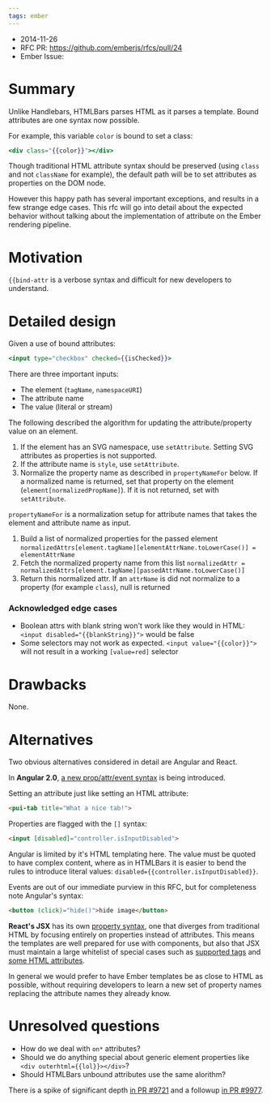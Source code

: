 ```yaml
---
tags: ember
---
```


- 2014-11-26
- RFC PR: https://github.com/emberjs/rfcs/pull/24
- Ember Issue:

# Summary

Unlike Handlebars, HTMLBars parses HTML as it parses a template.
Bound attributes are one syntax now possible.

For example, this variable `color` is bound to set a class:

```hbs
<div class="{{color}}"></div>
```

Though traditional HTML attribute syntax should be preserved (using
`class` and not `className` for example), the default path will be
to set attributes as properties on the DOM node.

However this happy path has several important exceptions, and results
in a few strange edge cases. This rfc will go into detail about the
expected behavior without talking about the implementation of attribute
on the Ember rendering pipeline.

# Motivation

`{{bind-attr` is a verbose syntax and difficult for new developers to
understand.

# Detailed design

Given a use of bound attributes:

```hbs
<input type="checkbox" checked={{isChecked}}>
```

There are three important inputs:

* The element (`tagName`, `namespaceURI`)
* The attribute name
* The value (literal or stream)

The following described the algorithm for updating the attribute/property
value on an element.

1. If the element has an SVG namespace, use `setAttribute`. Setting SVG attributes
   as properties is not supported.
2. If the attribute name is `style`, use `setAttribute`.
3. Normalize the property name as described in `propertyNameFor` below. If a normalized
   name is returned, set that property on the element (`element[normalizedPropName]`).
   If it is not returned, set with `setAttribute`.

`propertyNameFor` is a normalization setup for attribute names that takes the element
and attribute name as input.

1. Build a list of normalized properties for the passed element `normalizedAttrs[element.tagName][elementAttrName.toLowerCase()] = elementAttrName`
2. Fetch the normalized property name from this list `normalizedAttr = normalizedAttrs[element.tagName][passedAttrName.toLowerCase()]`
3. Return this normalized attr. If an `attrName` is did not normalize to a property (for example `class`), null is returned

### Acknowledged edge cases

* Boolean attrs with blank string won't work like they would in HTML: `<input disabled="{{blankString}}">` would be false
* Some selectors may not work as expected. `<input value="{{color}}">` will not result in a working `[value=red]` selector

# Drawbacks

None.

# Alternatives

Two obvious alternatives considered in detail are Angular and React.

In **Angular 2.0**, [a new prop/attr/event syntax](http://www.beyondjava.net/blog/angularjs-2-0-sneak-preview-data-binding/)
is being introduced.

Setting an attribute just like setting an HTML attribute:

```html
<pui-tab title="What a nice tab!">
```

Properties are flagged with the `[]` syntax:

```html
<input [disabled]="controller.isInputDisabled">
```

Angular is limited by it's HTML templating here. The value must be quoted
to have complex content, where as in HTMLBars it is easier to bend the
rules to introduce literal values: `disabled={{controller.isInputDisabled}}`.

Events are out of our immediate purview in this RFC, but for completeness
note Angular's syntax:

```html
<button (click)="hide()">hide image</button>
```

**React's JSX** has its own [property syntax](http://facebook.github.io/react/docs/jsx-in-depth.html),
one that diverges from traditional HTML by focusing entirely on properties
instead of attributes. This means the templates are well prepared for
use with components, but also that JSX must maintain a large whitelist of
special cases such as [supported tags](http://facebook.github.io/react/docs/tags-and-attributes.html)
and [some HTML attributes](http://facebook.github.io/react/docs/jsx-gotchas.html).

In general we would prefer to have Ember templates be as close to HTML
as possible, without requiring developers to learn a new set of property
names replacing the attribute names they already know.

# Unresolved questions

* How do we deal with `on*` attributes?
* Should we do anything special about generic element properties like `<div outerhtml={{lol}}></div>`?
* Should HTMLBars unbound attributes use the same alorithm?

There is a spike of significant depth [in PR #9721](https://github.com/emberjs/ember.js/pull/9721)
and a followup [in PR #9977](https://github.com/emberjs/ember.js/pull/9977).
